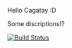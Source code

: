 Hello Cagatay :D

Some discriptions!? 

[![Build Status](https://travis-ci.org/CagataySurkultay/bil481HW1.svg?branch=master)](https://travis-ci.org/CagataySurkultay/bil481HW1)
